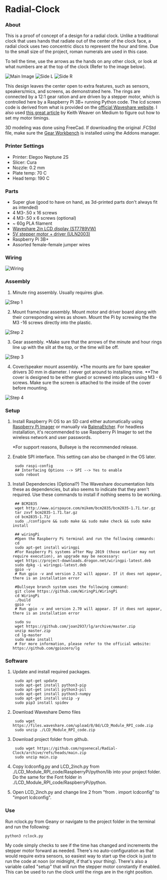# Radial-Clock

### About
This is a proof of concept of a design for a radial clock. Unlike a traditional clock that uses hands that radiate out of the center of the clock face, a radial clock uses two concentric discs to represent the hour and time. Due to the small size of the project, roman numerals are used in this case.

To tell the time, use the arrows as the hands on any other clock, or look at what numbers are at the top of the clock (Refer to the image below).

![Main Image](https://github.com/boouung/Radial-Clock/blob/main/images/20250523_150429.jpg)
![Side L](https://github.com/ngsenecal/Radial-Clock/blob/main/images/20250523_150519.jpg)
![Side R](https://github.com/ngsenecal/Radial-Clock/blob/main/images/20250523_150529.jpg)


This design leaves the center open to extra features, such as sensors, speakers/mics, and screens, as demonstrated here.
The rings are connected by a 12:1 gear ration and are driven by a stepper motor, which is controlled here by a Raspberry Pi 3B+ running Python code. The lcd screen code is derived from what is provided on the [official Waveshare website](https://www.waveshare.com/wiki/2inch_LCD_Module#Download_Examples). I also used [this great article](https://keithweaverca.medium.com/controlling-stepper-motors-using-python-with-a-raspberry-pi-b3fbd482f886)  by  Keith Weaver on Medium to figure out how to set my motor timings.

3D modeling was done using FreeCad. If downloading the original .FCStd file, make sure the [Gear Workbench](https://wiki.freecad.org/FCGear_Workbench) is installed using the Addons manager.

### Printer Settings
- Printer: Elegoo Neptune 2S
- Slicer: Cura
- Nozzle: 0.2 mm
- Plate temp: 70 C
 - Head temp: 190 C

### Parts
- Super glue (good to have on hand, as 3d-printed parts don't always fit as intended)
- 4 M3-.50 x 16 screws
- 4 M3-.50 x 6 screws (optional)
- ~ 60g PLA filament
- [Waveshare 2in LCD display (ST7789VW)](https://www.amazon.com/dp/B082GFTZQD?ref=ppx_yo2ov_dt_b_fed_asin_title&th=1)
- [5V stepper motor + driver (ULN2003)](https://www.amazon.com/dp/B0BG4ZCFLQ?ref=ppx_yo2ov_dt_b_fed_asin_title&th=1)
-  Raspberry Pi 3B+
-  Assorted female-female jumper wires

### Wiring
![Wiring](https://github.com/ngsenecal/Radial-Clock/blob/main/images/wiring.PNG)

### Assembly
1. Minute ring assembly. Usually requires glue.

![Step 1](https://github.com/boouung/Radial-Clock/blob/main/images/Step1.PNG)

2. Mount frame/rear assembly. Mount motor and driver board along with their corresponding wires as shown. Mount the Pi by screwing the the M3 -16 screws directly into the plastic.

![Step 2](https://github.com/boouung/Radial-Clock/blob/main/images/Step2.PNG)

3. Gear assembly. 
	*Make sure that the arrows of the minute and hour rings line up with the slit at the top, or the time will be off.

![Step 3](https://github.com/boouung/Radial-Clock/blob/main/images/Step3.PNG)

4. Cover/speaker mount assembly. 
	*The mounts are for bare speaker drivers 30 mm in diameter. I never got around to installing mine. 
	**The cover is designed to be either glued or screwed into places using M3 - 6 screws. Make sure the screen is attached to the inside of the cover before mounting.

![Step 4](https://github.com/boouung/Radial-Clock/blob/main/images/Step4.PNG)

### Setup
1. Install Raspberry Pi OS to an SD card either automatically using [Raspberry Pi Imager](https://www.raspberrypi.com/software/) or manually via [BalenaEtcher](https://etcher.balena.io/). For headless installation, it's recommended to use Raspberry Pi Imager to set the wireless network and user passwords.

	*For support reasons, Bullseye is the recommended release.

2. Enable SPI interface. This setting can also be changed in the OS later.

		sudo raspi-config
		## Interfacing Options --> SPI --> Yes to enable
		sudo reboot

3. Install Dependencies (Optional?)
The Waveshare documentation lists these as dependencies, but also seems to indicate that they aren't required. Use these commands to install if nothing seems to be working.

		## BCM2835
		wget http://www.airspayce.com/mikem/bcm2835/bcm2835-1.71.tar.gz
		tar zxvf bcm2835-1.71.tar.gz 
		cd bcm2835-1.71/
		sudo ./configure && sudo make && sudo make check && sudo make install

		## wiringPi
		#Open the Raspberry Pi terminal and run the following commands:
		cd
		sudo apt-get install wiringpi
		#For Raspberry Pi systems after May 2019 (those earlier may not require execution), an upgrade may be necessary:
		wget https://project-downloads.drogon.net/wiringpi-latest.deb
		sudo dpkg -i wiringpi-latest.deb
		gpio -v
		# Run gpio -v and version 2.52 will appear. If it does not appear, there is an installation error

		#Bullseye branch system uses the following command:
		git clone https://github.com/WiringPi/WiringPi
		cd WiringPi
		./build
		gpio -v
		# Run gpio -v and version 2.70 will appear. If it does not appear, there is an installation error

		sudo su
		wget https://github.com/joan2937/lg/archive/master.zip
		unzip master.zip
		cd lg-master
		sudo make install 
		# For more information, please refer to the official website: https://github.com/gpiozero/lg

### Software
1. Update and install required packages.	
	
		sudo apt-get update
		sudo apt-get install python3-pip
		sudo apt-get install python3-pil
		sudo apt-get install python3-numpy
		sudo apt-get install unzip -y
		sudo pip3 install spidev

2. Download Waveshare Demo files 
		
		sudo wget https://files.waveshare.com/upload/8/8d/LCD_Module_RPI_code.zip
		sudo unzip ./LCD_Module_RPI_code.zip 

3. Download project folder from github.

		sudo wget https://github.com/ngsenecal/Radial-Clock/archive/refs/heads/main.zip 
		sudo unzip main.zip

4. Copy lcdconfig.py and LCD_2inch.py from ./LCD_Module_RPI_code/RaspberryPi/python/lib into your project folder. Do the same for the Font folder in ./LCD_Module_RPI_code/RaspberryPi/python.

5. Open LCD_2inch.py and change line 2 from "from . import lcdconfig" to "import lcdconfig".

### Use
Run rclock.py from Geany or navigate to the project folder in the terminal and run the following:
	
	python3 rclock.py

My code simply checks to see if the time has changed and increments the stepper motor forward as needed. There's no auto-configuration as that would require extra sensors, so easiest way to start up the clock is just to run the code at noon (or midnight, if that's your thing). 
There's also a variable called "setup" that will run the stepper motor constantly if enabled. This can be used to run the clock until the rings are in the right position.
